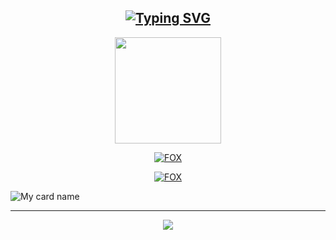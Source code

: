 <div align="center">

## [![Typing SVG](https://readme-typing-svg.herokuapp.com?font=Lemon+milk&color=Y70000&lines=Welcome+to+CEHunter30+Profile)](https://git.io/typing-svg)

  <p align="center">
  <a href="FOX.jpg"><img src="https://raw.githubusercontent.com/CEHunter30/FOX/main/photo/FOX.jpg""width="170" height="170"/>
  <p align="center">

<a href="#"><img title="FOX" src="https://img.shields.io/badge/-🦊FOX🦊-blue?&style=for-the-badge"></a>
</p>
  </p>

<a href="https://github.com/CEHunter30"><img title="FOX" src="https://img.shields.io/badge/CEHunter30-authot?color=black&style=for-the-badge&logo=github"></a>

</div>

![My card name](https://cardivo.vercel.app/api?name=CEHunter30&description=Hi,%20Welcome%20To%20🦊FOX🦊%20Profile%20❤&image=https://raw.githubusercontent.com/CEHunter30/FOX/main/photo/FOX.jpg&backgroundColor=%23ecf0f1&instagram=FOX&github=CEHunter30&twitter=&pattern=leaf&colorPattern=%23eaeaea)

<div align="center">
  <p align="center">

<hr></hr>  
    
<img src="https://github.com/SP-XD/SP-XD/blob/main/images/dino_rounded.gif?raw=true" href="https://github.com/SP-XD" />



</div>
    


<!---
CEHunter30/CEHunter30 is a ✨ special ✨ repository because its `README.md` (this file) appears on your GitHub profile.
You can click the Preview link to take a look at your changes.
--->
